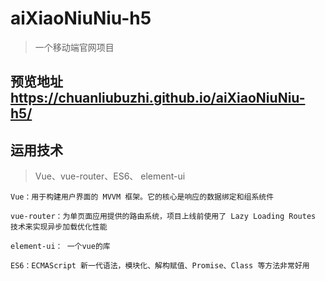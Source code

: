 # aiXiaoNiuNiu-h5

> 一个移动端官网项目

## 预览地址 https://chuanliubuzhi.github.io/aiXiaoNiuNiu-h5/


## 运用技术

> Vue、vue-router、ES6、 element-ui

    Vue：用于构建用户界面的 MVVM 框架。它的核心是响应的数据绑定和组系统件

    vue-router：为单页面应用提供的路由系统，项目上线前使用了 Lazy Loading Routes 技术来实现异步加载优化性能
    
    element-ui： 一个vue的库

    ES6：ECMAScript 新一代语法，模块化、解构赋值、Promise、Class 等方法非常好用


